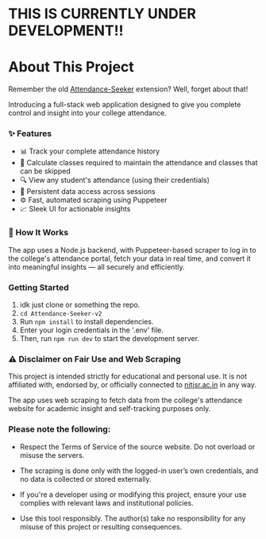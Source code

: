 # THIS IS CURRENTLY UNDER DEVELOPMENT!!

# About This Project
Remember the old [Attendance-Seeker](https://github.com/prana-W/Attendance-Seeker) extension? Well, forget about that!

Introducing a full-stack web application designed to give you complete control and insight into your college attendance.

### ✨ Features
- 📊 Track your complete attendance history
- 🧮 Calculate classes required to maintain the attendance and classes that can be skipped
- 🔍 View any student's attendance (using their credentials)
- 📁 Persistent data access across sessions
- ⚙️ Fast, automated scraping using Puppeteer
- 📈 Sleek UI for actionable insights

### 🧠 How It Works
The app uses a Node.js backend, with Puppeteer-based scraper to log in to the college's attendance portal, fetch your data in real time, and convert it into meaningful insights — all securely and efficiently.

### Getting Started

1. idk just clone or something the repo.
2. `cd Attendance-Seeker-v2`
3. Run `npm install` to install dependencies.
4. Enter your login credentials in the '.env' file.
5. Then, run `npm run dev` to start the development server.

### ⚠️ Disclaimer on Fair Use and Web Scraping
This project is intended strictly for educational and personal use.
It is not affiliated with, endorsed by, or officially connected to [nitjsr.ac.in]() in any way.

The app uses web scraping to fetch data from the college's attendance website for academic insight and self-tracking purposes only.

### Please note the following:

- Respect the Terms of Service of the source website. Do not overload or misuse the servers.

- The scraping is done only with the logged-in user’s own credentials, and no data is collected or stored externally.

- If you're a developer using or modifying this project, ensure your use complies with relevant laws and institutional policies.

- Use this tool responsibly. The author(s) take no responsibility for any misuse of this project or resulting consequences.
